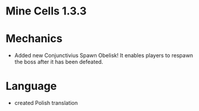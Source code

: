 # Mine Cells 1.3.3

# Mechanics

- Added new Conjunctivius Spawn Obelisk! It enables players to respawn the boss after it has been defeated.

# Language

- created Polish translation